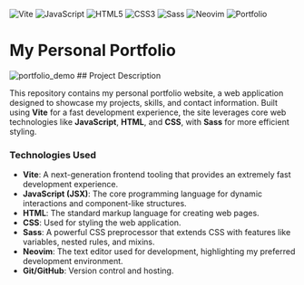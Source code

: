 ![Vite](https://img.shields.io/badge/Vite-646CFF?style=for-the-badge&logo=vite&logoColor=white)
![JavaScript](https://img.shields.io/badge/JavaScript-F7DF1E?style=for-the-badge&logo=javascript&logoColor=black)
![HTML5](https://img.shields.io/badge/HTML5-E34F26?style=for-the-badge&logo=html5&logoColor=white)
![CSS3](https://img.shields.io/badge/CSS3-1572B6?style=for-the-badge&logo=css3&logoColor=white)
![Sass](https://img.shields.io/badge/Sass-CC6699?style=for-the-badge&logo=sass&logoColor=white)
![Neovim](https://img.shields.io/badge/Neovim-57AD50?style=for-the-badge&logo=neovim&logoColor=white)
![Portfolio](https://img.shields.io/badge/Portfolio-Live-brightgreen?style=for-the-badge)

# My Personal Portfolio

![portfolio_demo](assets/portfolio_demo.gif) ## Project Description

This repository contains my personal portfolio website, a web application designed to showcase my projects, skills, and contact information. Built using **Vite** for a fast development experience, the site leverages core web technologies like **JavaScript**, **HTML**, and **CSS**, with **Sass** for more efficient styling.

### Technologies Used

* **Vite**: A next-generation frontend tooling that provides an extremely fast development experience.
* **JavaScript (JSX)**: The core programming language for dynamic interactions and component-like structures.
* **HTML**: The standard markup language for creating web pages.
* **CSS**: Used for styling the web application.
* **Sass**: A powerful CSS preprocessor that extends CSS with features like variables, nested rules, and mixins.
* **Neovim**: The text editor used for development, highlighting my preferred development environment.
* **Git/GitHub**: Version control and hosting.
